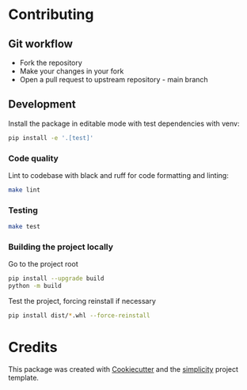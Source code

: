 # Contributing

## Git workflow

* Fork the repository
* Make your changes in your fork
* Open a pull request to upstream repository - main branch

## Development

Install the package in editable mode with test dependencies with venv:

```bash
pip install -e '.[test]'
```

### Code quality

Lint to codebase with black and ruff for code formatting and linting:

```bash 
make lint
```

### Testing

```bash
make test
```




### Building the project locally

Go to the project root

```bash
pip install --upgrade build
python -m build
```

Test the project, forcing reinstall if necessary

```bash
pip install dist/*.whl --force-reinstall
```

# Credits

This package was created with [Cookiecutter](https://github.com/cookiecutter/cookiecutter) and the [simplicity](https://github.com/pydanny/simplicity) project template.
